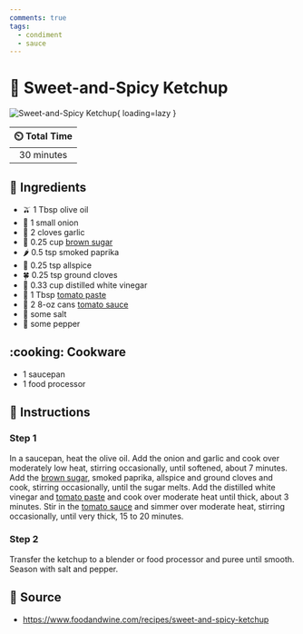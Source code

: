 ```yaml
---
comments: true
tags:
  - condiment
  - sauce
---
```

# :tomato: Sweet-and-Spicy Ketchup

![Sweet-and-Spicy Ketchup](../assets/images/sweet-and-spicy-ketchup.jpg){ loading=lazy }

| :timer_clock: Total Time |
|:-----------------------: |
| 30 minutes |

## :salt: Ingredients

- :olive: 1 Tbsp olive oil
- :onion: 1 small onion
- :garlic: 2 cloves garlic
- :maple_leaf: 0.25 cup [brown sugar][1]
- :hot_pepper: 0.5 tsp smoked paprika
- :herb: 0.25 tsp allspice
- :four_leaf_clover: 0.25 tsp ground cloves
- :sake: 0.33 cup distilled white vinegar
- :tomato: 1 Tbsp [tomato paste][3]
- :tomato: 2 8-oz cans [tomato sauce][2]
- :salt: some salt
- :salt: some pepper

## :cooking: Cookware

- 1 saucepan
- 1 food processor

## :pencil: Instructions

### Step 1

In a saucepan, heat the olive oil. Add the onion and garlic and cook over moderately low heat, stirring occasionally,
until softened, about 7 minutes. Add the [brown sugar][1], smoked paprika, allspice and ground cloves and cook,
stirring occasionally, until the sugar melts. Add the distilled white vinegar and [tomato paste][3] and cook over
moderate heat until thick, about 3 minutes. Stir in the [tomato sauce][2] and simmer over moderate heat, stirring
occasionally, until very thick, 15 to 20 minutes.

### Step 2

Transfer the ketchup to a blender or food processor and puree until smooth. Season with salt and pepper.

## :link: Source

- <https://www.foodandwine.com/recipes/sweet-and-spicy-ketchup>

[1]: <../ingredients/brown-sugar.md>
[2]: <./tomato-sauce.md>
[3]: <../ingredients/tomato-paste.md>
